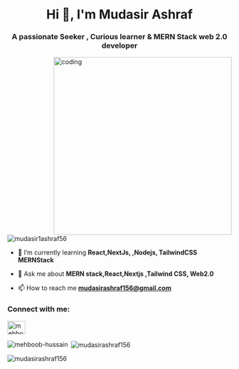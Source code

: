 <h1 align="center">Hi 👋, I'm Mudasir Ashraf</h1>
<!-- [![MasterHead](https://cdn.dribbble.com/users/1162077/screenshots/3848914/programmer.gif)] -->
<h3 align="center">A passionate Seeker , Curious learner &  MERN Stack web 2.0 developer</h3>
<img  align="right" alt="coding" width="400" src="https://cdn.dribbble.com/users/1162077/screenshots/3848914/programmer.gif">

<p align="left"> <img src="https://komarev.com/ghpvc/?username=mudasirashraf156&label=Profile%20views&color=0e75b6&style=flat" alt="mudasir1ashraf56" /> </p>

- 🌱 I’m currently learning **React,NextJs, ,Nodejs, TailwindCSS MERNStack**

- 💬 Ask me about **MERN stack,React,Nextjs ,Tailwind CSS, Web2.0**

- 📫 How to reach me **mudasirashraf156@gmail.com**

<h3 align="left">Connect with me:</h3>
<p align="left">
<a href="https://linkedin.com/in/mudasir-ashraf-7a0076226" target="blank"><img align="center" src="https://raw.githubusercontent.com/rahuldkjain/github-profile-readme-generator/master/src/images/icons/Social/linked-in-alt.svg" alt="mehboob-hussain" height="30" width="40" /></a>
</p>

<p><img align="left" src="https://github-readme-stats.vercel.app/api/top-langs?username=mudasirashraf156&show_icons=true&locale=en&layout=compact" alt="mehboob-hussain" /></p>

<p>&nbsp;<img align="center" src="https://github-readme-stats.vercel.app/api?username=mudasirashraf156&show_icons=true&locale=en" alt="mudasirashraf156" /></p>

<p><img align="center" src="https://github-readme-streak-stats.herokuapp.com/?user=mudasirashraf156&" alt="mudasirashraf156" /></p>
